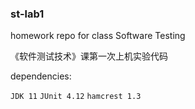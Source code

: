 ### st-lab1

homework repo for class Software Testing

《软件测试技术》课第一次上机实验代码

dependencies:

`JDK 11` `JUnit 4.12` `hamcrest 1.3`
